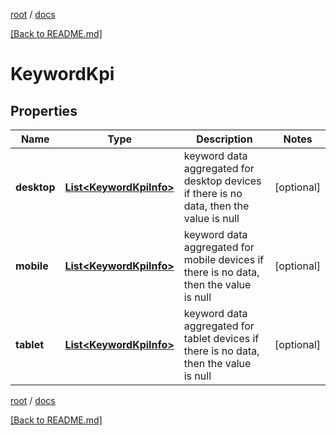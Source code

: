 [root](./../ "root") / [docs](./ "docs")

[[Back to README.md]](./../README.md "[Back to README.md]")

# KeywordKpi

## Properties

| Name | Type | Description | Notes |
|------------ | ------------- | ------------- | -------------|
|**desktop** | [**List&lt;KeywordKpiInfo&gt;**](KeywordKpiInfo.md) | keyword data aggregated for desktop devices if there is no data, then the value is null |  [optional] |
|**mobile** | [**List&lt;KeywordKpiInfo&gt;**](KeywordKpiInfo.md) | keyword data aggregated for mobile devices if there is no data, then the value is null |  [optional] |
|**tablet** | [**List&lt;KeywordKpiInfo&gt;**](KeywordKpiInfo.md) | keyword data aggregated for tablet devices if there is no data, then the value is null |  [optional] |

[root](./../ "root") / [docs](./ "docs")

[[Back to README.md]](./../README.md "[Back to README.md]")